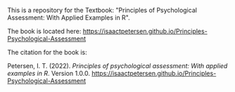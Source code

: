 This is a repository for the Textbook: "Principles of Psychological Assessment: With Applied Examples in R".

The book is located here: https://isaactpetersen.github.io/Principles-Psychological-Assessment

The citation for the book is:

Petersen, I. T. (2022). *Principles of psychological assessment: With applied examples in R*. Version 1.0.0. https://isaactpetersen.github.io/Principles-Psychological-Assessment
